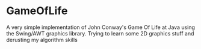 # GameOfLife

A very simple implementation of John Conway's Game Of Life at Java using the Swing/AWT graphics library. Trying to learn some 2D graphics stuff and derusting my
algorithm skills
